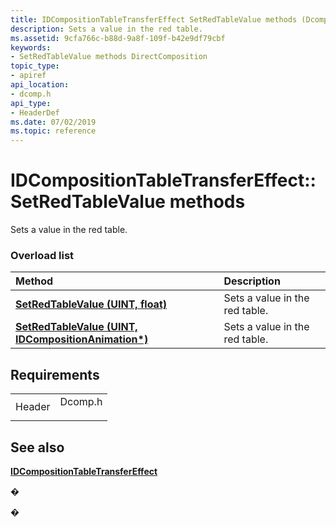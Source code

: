 ```yaml
---
title: IDCompositionTableTransferEffect SetRedTableValue methods (Dcomp.h)
description: Sets a value in the red table.
ms.assetid: 9cfa766c-b88d-9a8f-109f-b42e9df79cbf
keywords:
- SetRedTableValue methods DirectComposition
topic_type:
- apiref
api_location:
- dcomp.h
api_type:
- HeaderDef
ms.date: 07/02/2019
ms.topic: reference
---
```


# IDCompositionTableTransferEffect::SetRedTableValue methods

Sets a value in the red table.

### Overload list



| Method                                                                                                           | Description                               |
|:-----------------------------------------------------------------------------------------------------------------|:------------------------------------------|
| [**SetRedTableValue (UINT, float)**](https://msdn.microsoft.com/library/Dn919799(v=VS.85).aspx)                      | Sets a value in the red table.<br/> |
| [**SetRedTableValue (UINT, IDCompositionAnimation\*)**](https://msdn.microsoft.com/library/Dn919800(v=VS.85).aspx) | Sets a value in the red table.<br/> |



## Requirements



|                   |                                                                                    |
|-------------------|------------------------------------------------------------------------------------|
| Header<br/> | <dl> <dt>Dcomp.h</dt> </dl> |



## See also

<dl> <dt>

[**IDCompositionTableTransferEffect**](https://msdn.microsoft.com/library/Dn919783(v=VS.85).aspx)
</dt> </dl>

�

�





